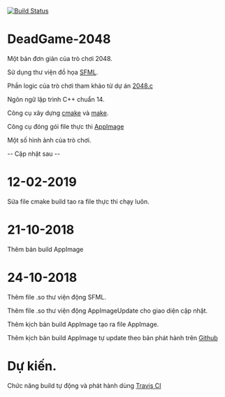 [![Build Status](https://travis-ci.org/TKNgu/DeadGame-2048.svg?branch=master)](https://travis-ci.org/TKNgu/DeadGame-2048)

# DeadGame-2048
Một bản đơn giản của trò chơi 2048.

Sử dụng thư viện đồ họa [SFML](https://github.com/SFML/SFML).

Phần logic của trò chơi tham khảo từ dự án [2048.c](https://github.com/mevdschee/2048.c)

Ngôn ngữ lập trình C++ chuẩn 14.

Công cụ xây dựng [cmake](https://cmake.org/) và [make](https://www.gnu.org/software/make/).

Công cụ đóng gói file thực thi [AppImage](https://appimage.org/)

Một số hình ảnh của trò chơi.

-- Cập nhật sau --

# 12-02-2019
Sửa file cmake build tao ra file thực thi chạy luôn.

# 21-10-2018
Thêm bản build AppImage

# 24-10-2018
Thêm file .so thư viện động SFML.

Thêm file .so thư viện động AppImageUpdate cho giao diện cập nhật.

Thêm kịch bản build AppImage tạo ra file AppImage.

Thêm kịch bản build AppImage tự update theo bản phát hành trên 
[Github](https://help.github.com/articles/creating-releases/)

# Dự kiến.
Chức năng build tự động và phát hành dùng [Travis CI](https://github.com/marketplace/travis-ci)
